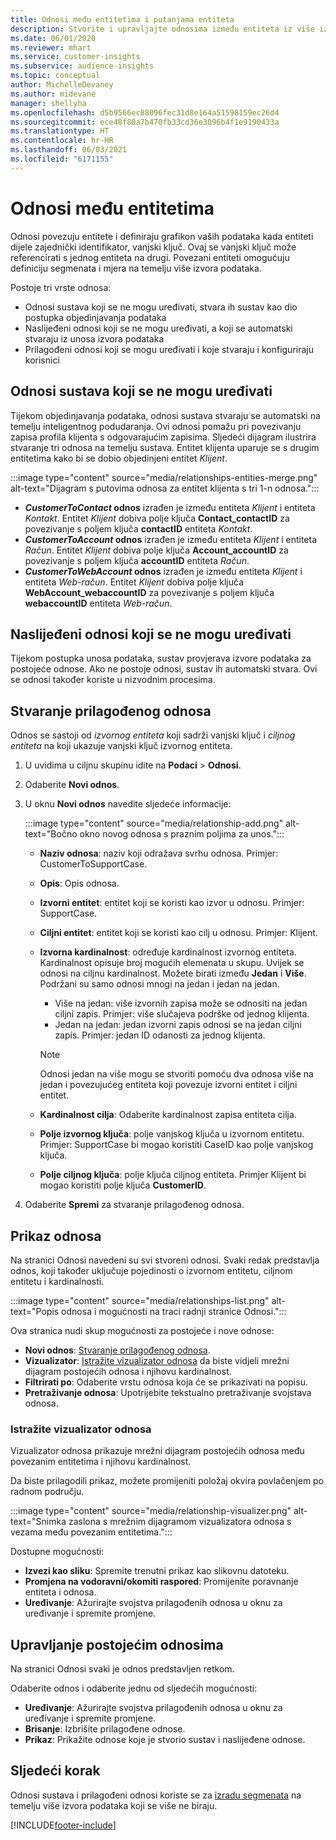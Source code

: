 ```yaml
---
title: Odnosi među entitetima i putanjama entiteta
description: Stvorite i upravljajte odnosima između entiteta iz više izvora podataka.
ms.date: 06/01/2020
ms.reviewer: mhart
ms.service: customer-insights
ms.subservice: audience-insights
ms.topic: conceptual
author: MichelleDevaney
ms.author: midevane
manager: shellyha
ms.openlocfilehash: d5b9566ec88096fec31d8e164a51598159ec26d4
ms.sourcegitcommit: ece48f80a7b470fb33cd36e3096b4f1e9190433a
ms.translationtype: HT
ms.contentlocale: hr-HR
ms.lasthandoff: 06/03/2021
ms.locfileid: "6171155"
---
```

# <a name="relationships-between-entities"></a>Odnosi među entitetima

Odnosi povezuju entitete i definiraju grafikon vaših podataka kada entiteti dijele zajednički identifikator, vanjski ključ. Ovaj se vanjski ključ može referencirati s jednog entiteta na drugi. Povezani entiteti omogućuju definiciju segmenata i mjera na temelju više izvora podataka.

Postoje tri vrste odnosa: 
- Odnosi sustava koji se ne mogu uređivati, stvara ih sustav kao dio postupka objedinjavanja podataka
- Naslijeđeni odnosi koji se ne mogu uređivati, a koji se automatski stvaraju iz unosa izvora podataka 
- Prilagođeni odnosi koji se mogu uređivati i koje stvaraju i konfiguriraju korisnici

## <a name="non-editable-system-relationships"></a>Odnosi sustava koji se ne mogu uređivati

Tijekom objedinjavanja podataka, odnosi sustava stvaraju se automatski na temelju inteligentnog podudaranja. Ovi odnosi pomažu pri povezivanju zapisa profila klijenta s odgovarajućim zapisima. Sljedeći dijagram ilustrira stvaranje tri odnosa na temelju sustava. Entitet klijenta uparuje se s drugim entitetima kako bi se dobio objedinjeni entitet *Klijent*.

:::image type="content" source="media/relationships-entities-merge.png" alt-text="Dijagram s putovima odnosa za entitet klijenta s tri 1-n odnosa.":::

- ***CustomerToContact* odnos** izrađen je između entiteta *Klijent* i entiteta *Kontakt*. Entitet *Klijent* dobiva polje ključa **Contact_contactID** za povezivanje s poljem ključa **contactID** entiteta *Kontakt*.
- ***CustomerToAccount* odnos** izrađen je između entiteta *Klijent* i entiteta *Račun*. Entitet *Klijent* dobiva polje ključa **Account_accountID** za povezivanje s poljem ključa **accountID** entiteta *Račun*.
- ***CustomerToWebAccount* odnos** izrađen je između entiteta *Klijent* i entiteta *Web-račun*. Entitet *Klijent* dobiva polje ključa **WebAccount_webaccountID** za povezivanje s poljem ključa **webaccountID** entiteta *Web-račun*.

## <a name="non-editable-inherited-relationships"></a>Naslijeđeni odnosi koji se ne mogu uređivati

Tijekom postupka unosa podataka, sustav provjerava izvore podataka za postojeće odnose. Ako ne postoje odnosi, sustav ih automatski stvara. Ovi se odnosi također koriste u nizvodnim procesima.

## <a name="create-a-custom-relationship"></a>Stvaranje prilagođenog odnosa

Odnos se sastoji od *izvornog entiteta* koji sadrži vanjski ključ i *ciljnog entiteta* na koji ukazuje vanjski ključ izvornog entiteta. 

1. U uvidima u ciljnu skupinu idite na **Podaci** > **Odnosi**.

2. Odaberite **Novi odnos**.

3. U oknu **Novi odnos** navedite sljedeće informacije:

   :::image type="content" source="media/relationship-add.png" alt-text="Bočno okno novog odnosa s praznim poljima za unos.":::

   - **Naziv odnosa**: naziv koji odražava svrhu odnosa. Primjer: CustomerToSupportCase.
   - **Opis**: Opis odnosa.
   - **Izvorni entitet**: entitet koji se koristi kao izvor u odnosu. Primjer: SupportCase.
   - **Ciljni entitet**: entitet koji se koristi kao cilj u odnosu. Primjer: Klijent.
   - **Izvorna kardinalnost**: određuje kardinalnost izvornog entiteta. Kardinalnost opisuje broj mogućih elemenata u skupu. Uvijek se odnosi na ciljnu kardinalnost. Možete birati između **Jedan** i **Više**. Podržani su samo odnosi mnogi na jedan i jedan na jedan.  
     - Više na jedan: više izvornih zapisa može se odnositi na jedan ciljni zapis. Primjer: više slučajeva podrške od jednog klijenta.
     - Jedan na jedan: jedan izvorni zapis odnosi se na jedan ciljni zapis. Primjer: jedan ID odanosti za jednog klijenta.

     > [!NOTE]
     > Odnosi jedan na više mogu se stvoriti pomoću dva odnosa više na jedan i povezujućeg entiteta koji povezuje izvorni entitet i ciljni entitet.

   - **Kardinalnost cilja**: Odaberite kardinalnost zapisa entiteta cilja. 
   - **Polje izvornog ključa**: polje vanjskog ključa u izvornom entitetu. Primjer: SupportCase bi mogao koristiti CaseID kao polje vanjskog ključa.
   - **Polje ciljnog ključa**: polje ključa ciljnog entiteta. Primjer Klijent bi mogao koristiti polje ključa **CustomerID**.

4. Odaberite **Spremi** za stvaranje prilagođenog odnosa.

## <a name="view-relationships"></a>Prikaz odnosa

Na stranici Odnosi navedeni su svi stvoreni odnosi. Svaki redak predstavlja odnos, koji također uključuje pojedinosti o izvornom entitetu, ciljnom entitetu i kardinalnosti. 

:::image type="content" source="media/relationships-list.png" alt-text="Popis odnosa i mogućnosti na traci radnji stranice Odnosi.":::

Ova stranica nudi skup mogućnosti za postojeće i nove odnose: 
- **Novi odnos**: [Stvaranje prilagođenog odnosa](#create-a-custom-relationship).
- **Vizualizator**: [Istražite vizualizator odnosa](#explore-the-relationship-visualizer) da biste vidjeli mrežni dijagram postojećih odnosa i njihovu kardinalnost.
- **Filtrirati po**: Odaberite vrstu odnosa koja će se prikazivati na popisu.
- **Pretraživanje odnosa**: Upotrijebite tekstualno pretraživanje svojstava odnosa.

### <a name="explore-the-relationship-visualizer"></a>Istražite vizualizator odnosa

Vizualizator odnosa prikazuje mrežni dijagram postojećih odnosa među povezanim entitetima i njihovu kardinalnost.

Da biste prilagodili prikaz, možete promijeniti položaj okvira povlačenjem po radnom području.

:::image type="content" source="media/relationship-visualizer.png" alt-text="Snimka zaslona s mrežnim dijagramom vizualizatora odnosa s vezama među povezanim entitetima.":::

Dostupne mogućnosti: 
- **Izvezi kao sliku**: Spremite trenutni prikaz kao slikovnu datoteku.
- **Promjena na vodoravni/okomiti raspored**: Promijenite poravnanje entiteta i odnosa.
- **Uređivanje**: Ažurirajte svojstva prilagođenih odnosa u oknu za uređivanje i spremite promjene.

## <a name="manage-existing-relationships"></a>Upravljanje postojećim odnosima 

Na stranici Odnosi svaki je odnos predstavljen retkom. 

Odaberite odnos i odaberite jednu od sljedećih mogućnosti: 
 
- **Uređivanje**: Ažurirajte svojstva prilagođenih odnosa u oknu za uređivanje i spremite promjene.
- **Brisanje**: Izbrišite prilagođene odnose.
- **Prikaz**: Prikažite odnose koje je stvorio sustav i naslijeđene odnose. 

## <a name="next-step"></a>Sljedeći korak

Odnosi sustava i prilagođeni odnosi koriste se za [izradu segmenata](segments.md) na temelju više izvora podataka koji se više ne biraju.

[!INCLUDE[footer-include](../includes/footer-banner.md)]
